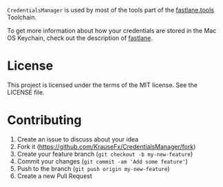 ```CredentialsManager``` is used by most of the tools part of the [fastlane.tools](https://fastlane.tools) Toolchain.

To get more information about how your credentials are stored in the Mac OS Keychain, check out the description of [fastlane](https://github.com/KrauseFx/fastlane).

# License
This project is licensed under the terms of the MIT license. See the LICENSE file.

# Contributing

1. Create an issue to discuss about your idea
2. Fork it (https://github.com/KrauseFx/CredentialsManager/fork)
3. Create your feature branch (`git checkout -b my-new-feature`)
4. Commit your changes (`git commit -am 'Add some feature'`)
5. Push to the branch (`git push origin my-new-feature`)
6. Create a new Pull Request
